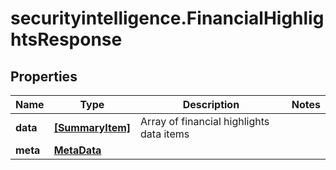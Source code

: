 # securityintelligence.FinancialHighlightsResponse

## Properties

Name | Type | Description | Notes
------------ | ------------- | ------------- | -------------
**data** | [**[SummaryItem]**](SummaryItem.md) | Array of financial highlights data items | 
**meta** | [**MetaData**](MetaData.md) |  | 


